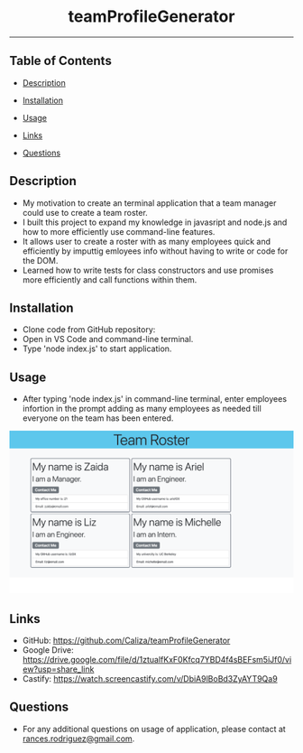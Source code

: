 <div align="center"><h1>teamProfileGenerator</h1></div>
<hr />

## Table of Contents

  * [Description](#description)
  
  * [Installation](#installation)

  * [Usage](#usage)

  * [Links](#links)

  * [Questions](#questions)

## Description

- My motivation to create an terminal application that a team manager could use to create a team roster.
- I built this project to expand my knowledge in javasript and node.js and how to more efficiently use command-line features.
- It allows user to create a roster with as many employees quick and efficiently by imputtig emloyees info without having to write or code for the DOM.
- Learned how to write tests for class constructors and use promises more efficiently and call functions within them.

## Installation

- Clone code from GitHub repository:
- Open in VS Code and command-line terminal.
- Type 'node index.js' to start application. 

## Usage
  
 - After typing 'node index.js' in command-line terminal, enter employees infortion in the prompt adding as many employees as needed till everyone on the team has been entered.



    
 ![teamProfileGenerator](./assets/images/teamroster.jpg)

## Links

- GitHub: https://github.com/Caliza/teamProfileGenerator
- Google Drive: https://drive.google.com/file/d/1ztualfKxF0Kfcq7YBD4f4sBEFsm5iJf0/view?usp=share_link
- Castify: https://watch.screencastify.com/v/DbiA9lBoBd3ZyAYT9Qa9

## Questions

- For any additional questions on usage of application, please contact at rances.rodriguez@gmail.com.